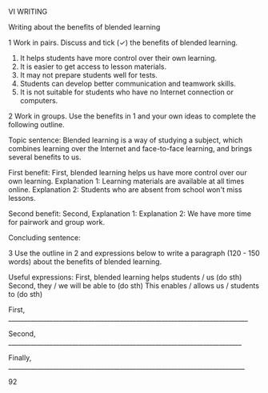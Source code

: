 VI WRITING

Writing about the benefits of blended learning

1 Work in pairs. Discuss and tick (✓) the benefits of blended learning.

1. It helps students have more control over their own learning.
2. It is easier to get access to lesson materials.
3. It may not prepare students well for tests.
4. Students can develop better communication and teamwork skills.
5. It is not suitable for students who have no Internet connection or computers.

2 Work in groups. Use the benefits in 1 and your own ideas to complete the following outline.

Topic sentence: Blended learning is a way of studying a subject, which combines learning over the Internet and face-to-face learning, and brings several benefits to us.

First benefit: First, blended learning helps us have more control over our own learning.
Explanation 1: Learning materials are available at all times online.
Explanation 2: Students who are absent from school won't miss lessons.

Second benefit: Second,
Explanation 1:
Explanation 2: We have more time for pairwork and group work.

Concluding sentence:

3 Use the outline in 2 and expressions below to write a paragraph (120 - 150 words) about the benefits of blended learning.

Useful expressions:
First, blended learning helps students / us (do sth)
Second, they / we will be able to (do sth)
This enables / allows us / students to (do sth)

First, ___________________________________________________________________________

Second, _________________________________________________________________________

Finally, __________________________________________________________________________

92
